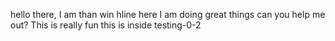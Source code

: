 hello there, I am than win hline
here I am doing great things
can you help me out?
This is really fun
this is inside testing-0-2